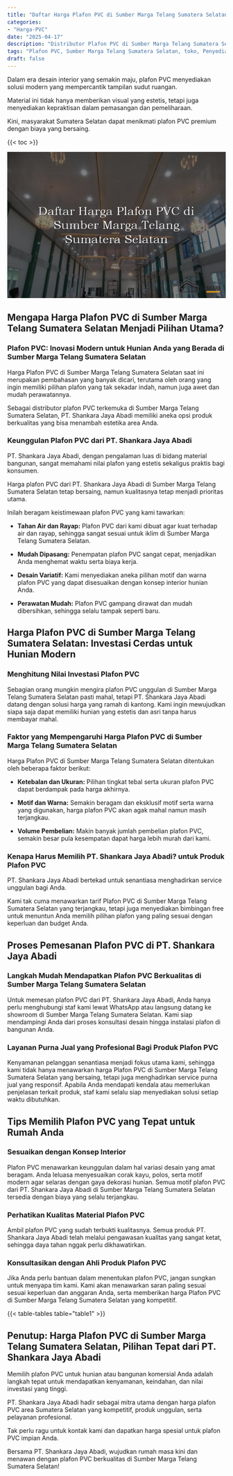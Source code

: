 ```yaml
---
title: "Daftar Harga Plafon PVC di Sumber Marga Telang Sumatera Selatan"
categories: 
- "Harga-PVC"
date: "2025-04-17"
description: "Distributor Plafon PVC di Sumber Marga Telang Sumatera Selatan untuk rumah, kantor, dan toko. Material unggulan, beragam motif, warna modern, dengan layanan instalasi dikerjakan oleh tim berpengalaman serta jaminan resmi!|Servis distribusi Plafon PVC di Sumber Marga Telang Sumatera Selatan bagi keperluan hunian, perkantoran, maupun toko, dengan produk berkualitas dan instalasi oleh teknisi berpengalaman serta jaminan resmi.|Solusi Plafon PVC di Sumber Marga Telang Sumatera Selatan yang terpercaya untuk rumah, office, serta toko, dengan material unggulan dan pemasangan dikerjakan oleh tim profesional serta jaminan resmi.|Penjualan Plafon PVC di Sumber Marga Telang Sumatera Selatan untuk tempat tinggal, kantor, dan toko, beserta panel berkualitas dan instalasi dikerjakan oleh tenaga ahli profesional, disertai beserta jaminan resmi.}"
tags: "Plafon PVC, Sumber Marga Telang Sumatera Selatan, toko, Penyedia, distributor"
draft: false
---
```


Dalam era desain interior yang semakin maju, plafon PVC menyediakan solusi modern yang mempercantik tampilan sudut ruangan.

Material ini tidak hanya memberikan visual yang estetis, tetapi juga menyediakan kepraktisan dalam pemasangan dan pemeliharaan.

Kini, masyarakat Sumatera Selatan dapat menikmati plafon PVC premium dengan biaya yang bersaing.

{{< toc >}}

![Daftar Harga Plafon PVC di Sumber Marga Telang Sumatera Selatan](/images/Harga-PVC/Daftar-Harga-Plafon-PVC-di-Sumber-Marga-Telang-Sumatera-Selatan.png)


## Mengapa Harga Plafon PVC di Sumber Marga Telang Sumatera Selatan Menjadi Pilihan Utama?

### Plafon PVC: Inovasi Modern untuk Hunian Anda yang Berada di Sumber Marga Telang Sumatera Selatan

Harga Plafon PVC di Sumber Marga Telang Sumatera Selatan saat ini merupakan pembahasan yang banyak dicari, terutama oleh orang yang ingin memiliki pilihan plafon yang tak sekadar indah, namun juga awet dan mudah perawatannya.

Sebagai distributor plafon PVC terkemuka di Sumber Marga Telang Sumatera Selatan, PT. Shankara Jaya Abadi memiliki aneka opsi produk berkualitas yang bisa menambah estetika area Anda.

### Keunggulan Plafon PVC dari PT. Shankara Jaya Abadi

PT. Shankara Jaya Abadi, dengan pengalaman luas di bidang material bangunan, sangat memahami nilai plafon yang estetis sekaligus praktis bagi konsumen.

Harga plafon PVC dari PT. Shankara Jaya Abadi di Sumber Marga Telang Sumatera Selatan tetap bersaing, namun kualitasnya tetap menjadi prioritas utama.

Inilah beragam keistimewaan plafon PVC yang kami tawarkan:

- **Tahan Air dan Rayap:** Plafon PVC dari kami dibuat agar kuat terhadap air dan rayap, sehingga sangat sesuai untuk iklim di Sumber Marga Telang Sumatera Selatan.

- **Mudah Dipasang:** Penempatan plafon PVC sangat cepat, menjadikan Anda menghemat waktu serta biaya kerja.

- **Desain Variatif:** Kami menyediakan aneka pilihan motif dan warna plafon PVC yang dapat disesuaikan dengan konsep interior hunian Anda.

- **Perawatan Mudah:** Plafon PVC gampang dirawat dan mudah dibersihkan, sehingga selalu tampak seperti baru.

## Harga Plafon PVC di Sumber Marga Telang Sumatera Selatan: Investasi Cerdas untuk Hunian Modern

### Menghitung Nilai Investasi Plafon PVC

Sebagian orang mungkin mengira plafon PVC unggulan di Sumber Marga Telang Sumatera Selatan pasti mahal, tetapi PT. Shankara Jaya Abadi datang dengan solusi harga yang ramah di kantong. Kami ingin mewujudkan siapa saja dapat memiliki hunian yang estetis dan asri tanpa harus membayar mahal.

### Faktor yang Mempengaruhi Harga Plafon PVC di Sumber Marga Telang Sumatera Selatan

Harga Plafon PVC di Sumber Marga Telang Sumatera Selatan ditentukan oleh beberapa faktor berikut:

- **Ketebalan dan Ukuran:** Pilihan tingkat tebal serta ukuran plafon PVC dapat berdampak pada harga akhirnya.

- **Motif dan Warna:** Semakin beragam dan eksklusif motif serta warna yang digunakan, harga plafon PVC akan agak mahal namun masih terjangkau.

- **Volume Pembelian:** Makin banyak jumlah pembelian plafon PVC, semakin besar pula kesempatan dapat harga lebih murah dari kami.

### Kenapa Harus Memilih PT. Shankara Jaya Abadi? untuk Produk Plafon PVC

PT. Shankara Jaya Abadi bertekad untuk senantiasa menghadirkan service unggulan bagi Anda.

Kami tak cuma menawarkan tarif Plafon PVC di Sumber Marga Telang Sumatera Selatan yang terjangkau, tetapi juga menyediakan bimbingan free untuk menuntun Anda memilih pilihan plafon yang paling sesuai dengan keperluan dan budget Anda.

## Proses Pemesanan Plafon PVC di PT. Shankara Jaya Abadi

### Langkah Mudah Mendapatkan Plafon PVC Berkualitas di Sumber Marga Telang Sumatera Selatan

Untuk memesan plafon PVC dari PT. Shankara Jaya Abadi, Anda hanya perlu menghubungi staf kami lewat WhatsApp atau langsung datang ke showroom di Sumber Marga Telang Sumatera Selatan. Kami siap mendampingi Anda dari proses konsultasi desain hingga instalasi plafon di bangunan Anda.

### Layanan Purna Jual yang Profesional Bagi Produk Plafon PVC

Kenyamanan pelanggan senantiasa menjadi fokus utama kami, sehingga kami tidak hanya menawarkan harga Plafon PVC di Sumber Marga Telang Sumatera Selatan yang bersaing, tetapi juga menghadirkan service purna jual yang responsif. Apabila Anda mendapati kendala atau memerlukan penjelasan terkait produk, staf kami selalu siap menyediakan solusi setiap waktu dibutuhkan.

## Tips Memilih Plafon PVC yang Tepat untuk Rumah Anda

### Sesuaikan dengan Konsep Interior

Plafon PVC menawarkan keunggulan dalam hal variasi desain yang amat beragam. Anda leluasa menyesuaikan corak kayu, polos, serta motif modern agar selaras dengan gaya dekorasi hunian. Semua motif plafon PVC dari PT. Shankara Jaya Abadi di Sumber Marga Telang Sumatera Selatan tersedia dengan biaya yang selalu terjangkau.

### Perhatikan Kualitas Material Plafon PVC

Ambil plafon PVC yang sudah terbukti kualitasnya. Semua produk PT. Shankara Jaya Abadi telah melalui pengawasan kualitas yang sangat ketat, sehingga daya tahan nggak perlu dikhawatirkan.

### Konsultasikan dengan Ahli Produk Plafon PVC

Jika Anda perlu bantuan dalam menentukan plafon PVC, jangan sungkan untuk menyapa tim kami. Kami akan menawarkan saran paling sesuai sesuai keperluan dan anggaran Anda, serta memberikan harga Plafon PVC di Sumber Marga Telang Sumatera Selatan yang kompetitif.

{{< table-tables table="table1" >}}

## Penutup: Harga Plafon PVC di Sumber Marga Telang Sumatera Selatan, Pilihan Tepat dari PT. Shankara Jaya Abadi

Memilih plafon PVC untuk hunian atau bangunan komersial Anda adalah langkah tepat untuk mendapatkan kenyamanan, keindahan, dan nilai investasi yang tinggi.

PT. Shankara Jaya Abadi hadir sebagai mitra utama dengan harga plafon PVC area Sumatera Selatan yang kompetitif, produk unggulan, serta pelayanan profesional.

Tak perlu ragu untuk kontak kami dan dapatkan harga spesial untuk plafon PVC impian Anda.

Bersama PT. Shankara Jaya Abadi, wujudkan rumah masa kini dan menawan dengan plafon PVC berkualitas di Sumber Marga Telang Sumatera Selatan!